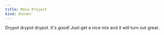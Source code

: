 ```yaml
---
title: Mala Project
kind: dinner
---
```

Drypot drypot drypot. It's good! Just get a nice mix and it will turn out great.
